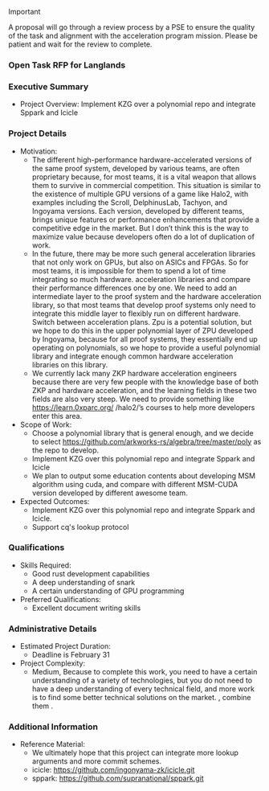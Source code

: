 > [!IMPORTANT]
A proposal will go through a review process by a PSE to ensure the quality of the task and alignment with the acceleration program mission. Please be patient and wait for the review to complete.
> 

### Open Task RFP for Langlands

### Executive Summary

- Project Overview: Implement KZG over a polynomial repo and integrate Sppark and Icicle

### Project Details

- Motivation:
    - The different high-performance hardware-accelerated versions of the same proof system, developed by various teams, are often proprietary because, for most teams, it is a vital weapon that allows them to survive in commercial competition. This situation is similar to the existence of multiple GPU versions of a game like Halo2, with examples including the Scroll, DelphinusLab, Tachyon, and Ingoyama versions. Each version, developed by different teams, brings unique features or performance enhancements that provide a competitive edge in the market. But I don’t think this is the way to maximize value because developers often do a lot of duplication of work.
    - In the future, there may be more such general acceleration libraries that not only work on GPUs, but also on ASICs and FPGAs. So for most teams, it is impossible for them to spend a lot of time integrating so much hardware. acceleration libraries and compare their performance differences one by one. We need to add an intermediate layer to the proof system and the hardware acceleration library, so that most teams that develop proof systems only need to integrate this middle layer to flexibly run on different hardware. Switch between acceleration plans. Zpu is a potential solution, but we hope to do this in the upper polynomial layer of ZPU developed by Ingoyama, because for all proof systems, they essentially end up operating on polynomials, so we hope to provide a useful polynomial library and integrate enough common hardware acceleration libraries on this library.
    - We currently lack many ZKP hardware acceleration engineers because there are very few people with the knowledge base of both ZKP and hardware acceleration, and the learning fields in these two fields are also very steep. We need to provide something like https://learn.0xparc.org/ /halo2/’s courses to help more developers enter this area.
- Scope of Work:
    - Choose a polynomial library that is general enough, and we decide to select https://github.com/arkworks-rs/algebra/tree/master/poly as the repo to develop.
    - Implement KZG over this polynomial repo and integrate Sppark and Icicle
    - We plan to output some education contents about developing MSM algorithm using cuda, and compare with different MSM-CUDA version developed by different awesome team.
- Expected Outcomes:
    - Implement KZG over this polynomial repo and integrate Sppark and Icicle.
    - Support cq's lookup protocol

### Qualifications

- Skills Required:
    - Good rust development capabilities
    - A deep understanding of snark
    - A certain understanding of GPU programming
- Preferred Qualifications:
    - Excellent document writing skills

### Administrative Details

- Estimated Project Duration:
    - Deadline is February 31
- Project Complexity:
    - Medium, Because to complete this work, you need to have a certain understanding of a variety of technologies, but you do not need to have a deep understanding of every technical field, and more work is to find some better technical solutions on the market. , combine them .

### Additional Information

- Reference Material:
    - We ultimately hope that this project can integrate more lookup arguments and more commit schemes.
    - icicle: https://github.com/ingonyama-zk/icicle.git
    - sppark: https://github.com/supranational/sppark.git
